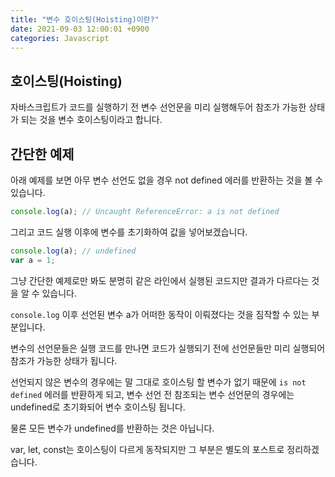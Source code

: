 ```yaml
---
title: "변수 호이스팅(Hoisting)이란?"
date: 2021-09-03 12:00:01 +0900
categories: Javascript
---
```


## 호이스팅(Hoisting)

자바스크립트가 코드를 실행하기 전 변수 선언문을 미리 실행해두어 참조가 가능한 상태가 되는 것을 변수 호이스팅이라고 합니다.

## 간단한 예제

아래 예제를 보면 아무 변수 선언도 없을 경우 not defined 에러를 반환하는 것을 볼 수 있습니다.

```js
console.log(a); // Uncaught ReferenceError: a is not defined
```

그리고 코드 실행 이후에 변수를 초기화하여 값을 넣어보겠습니다.

```js
console.log(a); // undefined
var a = 1;
```

그냥 간단한 예제로만 봐도 분명히 같은 라인에서 실행된 코드지만 결과가 다르다는 것을 알 수 있습니다.

`console.log` 이후 선언된 변수 a가 어떠한 동작이 이뤄졌다는 것을 짐작할 수 있는 부분입니다.

변수의 선언문들은 실행 코드를 만나면 코드가 실행되기 전에 선언문들만 미리 실행되어 참조가 가능한 상태가 됩니다.

선언되지 않은 변수의 경우에는 말 그대로 호이스팅 할 변수가 없기 때문에 `is not defined` 에러를 반환하게 되고,
변수 선언 전 참조되는 변수 선언문의 경우에는 undefined로 초기화되어 변수 호이스팅 됩니다.

물론 모든 변수가 undefined를 반환하는 것은 아닙니다.

var, let, const는 호이스팅이 다르게 동작되지만 그 부분은 별도의 포스트로 정리하겠습니다.

